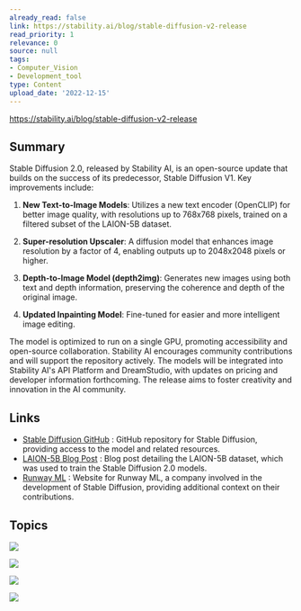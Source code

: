```yaml
---
already_read: false
link: https://stability.ai/blog/stable-diffusion-v2-release
read_priority: 1
relevance: 0
source: null
tags:
- Computer_Vision
- Development_tool
type: Content
upload_date: '2022-12-15'
---
```


https://stability.ai/blog/stable-diffusion-v2-release
## Summary

Stable Diffusion 2.0, released by Stability AI, is an open-source update that builds on the success of its predecessor, Stable Diffusion V1. Key improvements include:

1. **New Text-to-Image Models**: Utilizes a new text encoder (OpenCLIP) for better image quality, with resolutions up to 768x768 pixels, trained on a filtered subset of the LAION-5B dataset.

2. **Super-resolution Upscaler**: A diffusion model that enhances image resolution by a factor of 4, enabling outputs up to 2048x2048 pixels or higher.

3. **Depth-to-Image Model (depth2img)**: Generates new images using both text and depth information, preserving the coherence and depth of the original image.

4. **Updated Inpainting Model**: Fine-tuned for easier and more intelligent image editing.

The model is optimized to run on a single GPU, promoting accessibility and open-source collaboration. Stability AI encourages community contributions and will support the repository actively. The models will be integrated into Stability AI's API Platform and DreamStudio, with updates on pricing and developer information forthcoming. The release aims to foster creativity and innovation in the AI community.
## Links

- [Stable Diffusion GitHub](https://github.com/Stability-AI/stablediffusion) : GitHub repository for Stable Diffusion, providing access to the model and related resources.
- [LAION-5B Blog Post](https://laion.ai/blog/laion-5b/) : Blog post detailing the LAION-5B dataset, which was used to train the Stable Diffusion 2.0 models.
- [Runway ML](https://runwayml.com/) : Website for Runway ML, a company involved in the development of Stable Diffusion, providing additional context on their contributions.

## Topics

![](topics/Model/Stable%20Diffusion)

![](topics/Model/depth2img)

![](topics/Model/CLIP)

![](topics/Dataset/LAION%205B)